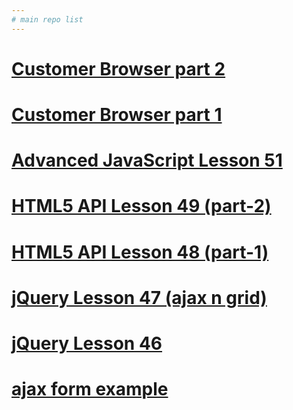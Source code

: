 ```yaml
---
# main repo list
---
```

# [Customer Browser part 2](https://github.com/dhstudents/CustomerBrowser-part2)

# [Customer Browser part 1](https://github.com/dhstudents/CustomerBrowser-part1)

# [Advanced JavaScript Lesson 51](https://github.com/dhstudents/Lesson51-adv-js)

# [HTML5 API Lesson 49 (part-2)](https://github.com/dhstudents/lesson-49-html5-api)

# [HTML5 API Lesson 48 (part-1)](https://github.com/dhstudents/lesson48-html5-api)

# [jQuery Lesson 47 (ajax n grid)](https://github.com/dhstudents/lesson47-jquery-ajax-grid)

# [jQuery Lesson 46](https://github.com/dhstudents/class6-jquery-lesson46)

# [ajax form example](https://github.com/dhstudents/ajax-form-sample)




